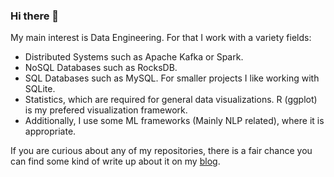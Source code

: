 ### Hi there 👋

My main interest is Data Engineering. For that I work with a variety fields:

- Distributed Systems such as Apache Kafka or Spark.
- NoSQL Databases such as RocksDB.
- SQL Databases such as MySQL. For smaller projects I like working with SQLite.
- Statistics, which are required for general data visualizations. R (ggplot) is my prefered visualization framework.
- Additionally, I use some ML frameworks (Mainly NLP related), where it is appropriate.

If you are curious about any of my repositories, there is a fair chance you can find some kind of write up about it on my [blog](https://github.com/huti26).
